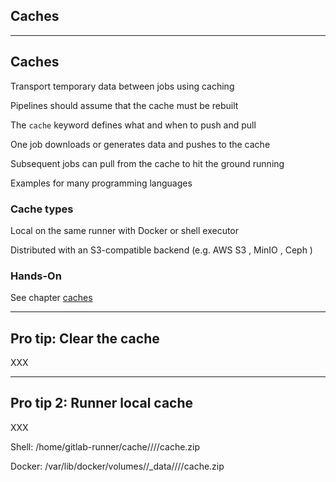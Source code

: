<!-- .slide: id="gitlab_caches" class="vertical-center" -->

<i class="fa-duotone fa-box-open-full fa-8x fa-duotone-colors" style="float: right; color: grey;"></i>

## Caches

---

## Caches

Transport temporary data between jobs using caching [](https://docs.gitlab.com/ee/ci/caching/)

Pipelines should assume that the cache must be rebuilt

The `cache` keyword [](https://docs.gitlab.com/ee/ci/yaml/#cache) defines what and when to push and pull

One job downloads or generates data and pushes to the cache

Subsequent jobs can pull from the cache to hit the ground running

Examples for many programming languages [](https://docs.gitlab.com/ee/ci/caching/#common-use-cases-for-caches)

### Cache types

Local on the same runner with Docker or shell executor

Distributed with an S3-compatible backend (e.g. AWS S3 [](https://aws.amazon.com/de/pm/serv-s3/), MinIO [](https://min.io), Ceph [](https://ceph.io))

### Hands-On

See chapter [caches](/hands-on/2024-11-12/265_caches/exercise/)

---

## Pro tip: Clear the cache

XXX [](https://docs.gitlab.com/ee/ci/caching/#clearing-the-cache)

---

## Pro tip 2: Runner local cache

XXX [](https://docs.gitlab.com/ee/ci/caching/#where-the-caches-are-stored)

Shell: /home/gitlab-runner/cache/<user>/<project>/<cache-key>/cache.zip

Docker: /var/lib/docker/volumes/<volume-id>/_data/<user>/<project>/<cache-key>/cache.zip
